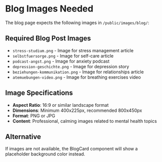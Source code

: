 # Blog Images Needed

The blog page expects the following images in `/public/images/blog/`:

## Required Blog Post Images
- `stress-studium.png` - Image for stress management article
- `selbstfuersorge.png` - Image for self-care article  
- `podcast-angst.png` - Image for anxiety podcast
- `depression-geschichte.png` - Image for depression story
- `beziehungen-kommunikation.png` - Image for relationships article
- `atemuebungen-video.png` - Image for breathing exercises video

## Image Specifications
- **Aspect Ratio**: 16:9 or similar landscape format
- **Dimensions**: Minimum 400x225px, recommended 800x450px
- **Format**: PNG or JPG
- **Content**: Professional, calming images related to mental health topics

## Alternative
If images are not available, the BlogCard component will show a placeholder background color instead.